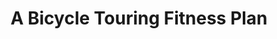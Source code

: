 ---
layout: post
category: learn
title: A Bicycle Touring Fitness Plan
description: Many people think of equipment and the bike when discussing preparation. Another key area is your level of physical fitness. I came up with the following five things that a bicycle traveller needs to do for training for a bike tour.
h1_title: A Bicycle Touring Fitness Plan
short_text: Many people think of equipment and the bike when discussing preparation. Another key area is your level of physical fitness. I came up with the following five things that a bicycle traveller needs to do for training for a bike tour.
img: "/images/learn/bicycle-touring-fitness-plan/1652539002_image.jpg"
#img_caption: 
isTopLevel: false
isSingleLevel: false
isArticle: true
datePublished: 2019-06-24 11:00:00 +0300
dateModified: 2022-05-14 11:00:00 +0300
#permalink: 
---